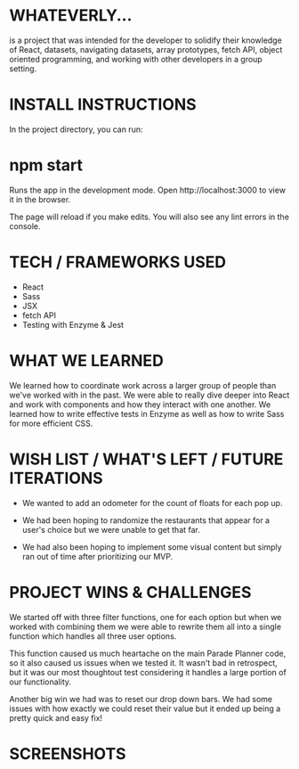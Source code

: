 # WHATEVERLY...
is a project that was intended for the developer to solidify their knowledge of React, datasets, navigating datasets, array prototypes, fetch API, object oriented programming, and working with other developers in a group setting.

# INSTALL INSTRUCTIONS

In the project directory, you can run:

   # npm start

Runs the app in the development mode.
Open http://localhost:3000 to view it in the browser.

The page will reload if you make edits.
You will also see any lint errors in the console.

# TECH / FRAMEWORKS USED

- React
- Sass
- JSX
- fetch API
- Testing with Enzyme & Jest

# WHAT WE LEARNED

We learned how to coordinate work across a larger group of people than we've worked with in the past. We were able to really dive deeper into React and work with components and how they interact with one another. We learned how to write effective tests in Enzyme as well as how to write Sass for more efficient CSS.

# WISH LIST / WHAT'S LEFT / FUTURE ITERATIONS

- We wanted to add an odometer for the count of floats for each pop up.

- We had been hoping to randomize the restaurants that appear for a user's choice but we were unable to get that far.

- We had also been hoping to implement some visual content but simply ran out of time after prioritizing our MVP.

# PROJECT WINS & CHALLENGES

We started off with three filter functions, one for each option but when we worked with combining them we were able to rewrite them all into a single function which handles all three user options.

This function caused us much heartache on the main Parade Planner code, so it also caused us issues when we tested it. It wasn't bad in retrospect, but it was our most thoughtout test considering it handles a large portion of our functionality.

Another big win we had was to reset our drop down bars. We had some issues with how exactly we could reset their value but it ended up being a pretty quick and easy fix!

# SCREENSHOTS
